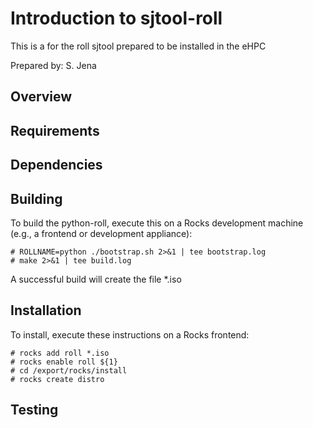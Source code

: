 # Introduction to sjtool-roll
 
 This is a for the roll sjtool prepared to be installed in the eHPC
 
 Prepared by: S. Jena
 
## Overview 
 
## Requirements

## Dependencies
 
## Building

To build the python-roll, execute this on a Rocks development machine (e.g., a frontend or development appliance):
```
# ROLLNAME=python ./bootstrap.sh 2>&1 | tee bootstrap.log
# make 2>&1 | tee build.log
```
A successful build will create the file *.iso


 
## Installation
 

To install, execute these instructions on a Rocks frontend:
```
# rocks add roll *.iso
# rocks enable roll ${1}
# cd /export/rocks/install
# rocks create distro
```

## Testing
 
